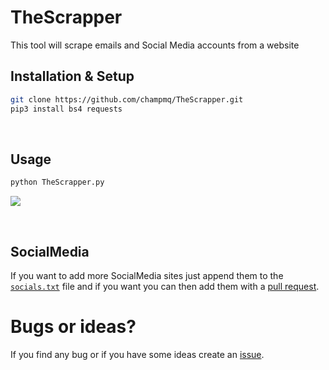 # TheScrapper
This tool will scrape emails and Social Media accounts from a website

## Installation & Setup

```bash
git clone https://github.com/champmq/TheScrapper.git
pip3 install bs4 requests
```
<br>

## Usage
```bash
python TheScrapper.py
```

![](https://i.ibb.co/ZLvYcCS/image.png)

<br>

## SocialMedia
If you want to add more SocialMedia sites just append them to the [`socials.txt`](./socials.txt) file and if you want you can then add them with a [pull request](https://www.lifewire.com/best-products-4781319).

# Bugs or ideas?
If you find any bug or if you have some ideas create an [issue](https://github.com/champmq/TheScrapper/issues).